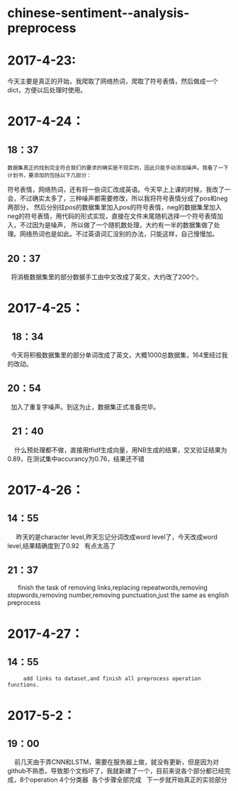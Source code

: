 # chinese-sentiment--analysis-preprocess
2017-4-23:
====  
   今天主要是真正的开始，我爬取了网络热词，爬取了符号表情，然后做成一个dict，方便以后处理时使用。


2017-4-24：
====  

  18：37
  -------  

    数据集真正的找到完全符合我们的要求的确实是不现实的，因此只能手动添加噪声。我看了一下计划书，要添加的包括以下几部分：
符号表情，网络热词，还有将一些词汇改成英语。今天早上上课的时候，我改了一会，不过确实太多了，三种噪声都需要修改，所以我将符号表情分成了pos和neg两部分，
然后分别往pos的数据集里加入pos的符号表情，neg的数据集里加入neg的符号表情，用代码的形式实现，直接在文件末尾随机选择一个符号表情加入，不过因为是噪声，
所以做了一个随机数处理，大约有一半的数据集做了处理。网络热词也是如此。不过英语词汇没别的办法，只能这样，自己慢慢加。


   20：37
   -------  
         将消极数据集里的部分数据手工由中文改成了英文，大约改了200个。
  
  
2017-4-25：
====
   
   18：34
   ------- 
   
         今天将积极数据集里的部分单词改成了英文，大概1000总数据集，164里经过我的改动。
   
   
   20：54
   ------- 
   
         加入了重复字噪声。到这为止，数据集正式准备完毕。
     
   
   
   21：40
   ------- 
   
         什么预处理都不做，直接用tfidf生成向量，用NB生成的结果，交叉验证结果为0.89，在测试集中accurancy为0.76，结果还不错
     
2017-4-26：
====

   14：55
   ------- 
          昨天的是character level,昨天忘记分词改成word level了，今天改成word level,结果精确度到了0.92   有点太高了
      
   21：37
   ------- 
         finish the task of removing links,replacing repeatwords,removing stopwords,removing number,removing punctuation,just the same as english preprocess
      
      
2017-4-27：
====

   14：55
   -------
         add links to dataset,and finish all preprocess operation functions.



2017-5-2：
====

   19：00
   -------
         前几天由于弄CNN和LSTM，需要在服务器上做，就没有更新，但是因为对github不熟悉，导致那个文档坏了，我就新建了一个，目前来说各个部分都已经完成，8个operation  4个分类器  各个步骤全部完成   下一步就开始真正的实验部分
